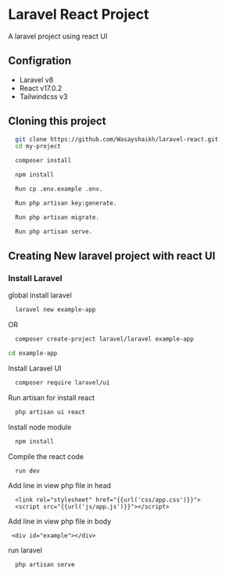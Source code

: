 
# Laravel React Project

A laravel project using react UI   

##  Configration
-   Laravel v8
-   React v17.0.2
-   Tailwindcss v3

## Cloning this project
```bash
  git clone https://github.com/Wasayshaikh/laravel-react.git
  cd my-project
```
```bash
  composer install
```
```bash
  npm install
```
```bash
  Run cp .env.example .env.
```
```bash
  Run php artisan key:generate.
```
```bash
  Run php artisan migrate.
```
```bash
  Run php artisan serve.
```


## Creating New laravel project with react UI
### Install Laravel
global install laravel
```bash
  laravel new example-app
```
OR
```bash
  composer create-project laravel/laravel example-app
```

```bash
cd example-app
```
  Install Laravel UI
```bash
  composer require laravel/ui
```
Run artisan for install react
```bash
  php artisan ui react
```
Install node module
```bash
  npm install
```
Compile the react code
```bash
  run dev
```
Add line in view php file in head
```
  <link rel="stylesheet" href="{{url('css/app.css')}}">
  <script src="{{url('js/app.js')}}"></script>
```
Add line in view php file in body
```
 <div id="example"></div>
```
run laravel 
```bash
  php artisan serve
```